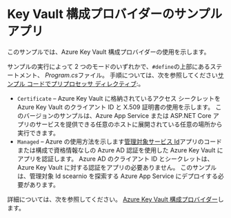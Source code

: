 # <a name="key-vault-configuration-provider-sample-app"></a>Key Vault 構成プロバイダーのサンプル アプリ

このサンプルでは、Azure Key Vault 構成プロバイダーの使用を示します。

サンプルの実行によって 2 つのモードのいずれかで、`#define`の上部にあるステートメント、 *Program.cs*ファイル。 手順については、次を参照してください[サンプル コードでプリプロセッサ ディレクティブ](https://docs.microsoft.com/aspnet/core#preprocessor-directives-in-sample-code):。

* `Certificate` &ndash; Azure Key Vault に格納されているアクセス シークレットを Azure Key Vault のクライアント ID と X.509 証明書の使用を示します。 このバージョンのサンプルは、Azure App Service または ASP.NET Core アプリのサービスを提供できる任意のホストに展開されている任意の場所から実行できます。
* `Managed` &ndash; Azure の使用方法を示します[管理対象サービス Id](https://docs.microsoft.com/azure/active-directory/managed-identities-azure-resources/overview)アプリのコードまたは構成で資格情報なしの Azure AD 認証を使用した Azure Key Vault にアプリを認証します。 Azure AD のクライアント ID とシークレットは、Azure Key Vault に対する認証をアプリの必要ありません。 このサンプルは、管理対象 Id scearnio を探索する Azure App Service にデプロイする必要があります。

詳細については、次を参照してください。 [Azure Key Vault 構成プロバイダー](https://docs.microsoft.com/aspnet/core/security/key-vault-configuration)します。
